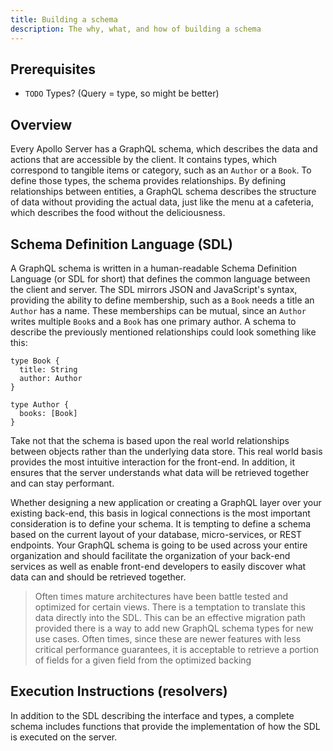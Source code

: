 ```yaml
---
title: Building a schema
description: The why, what, and how of building a schema
---
```


## Prerequisites

* `TODO` Types? (Query = type, so might be better)

## Overview

Every Apollo Server has a GraphQL schema, which describes the data and actions that are accessible by the client. It contains types, which correspond to tangible items or category, such as an `Author` or a `Book`. To define those types, the schema  provides relationships. By defining relationships between entities, a GraphQL schema describes the structure of data without providing the actual data, just like the menu at a cafeteria, which describes the food without the deliciousness.

## Schema Definition Language (SDL)

A GraphQL schema is written in a human-readable Schema Definition Language (or SDL for short) that defines the common language between the client and server. The SDL mirrors JSON and JavaScript's syntax, providing the ability to define membership, such as a `Book` needs a title an `Author` has a name. These memberships can be mutual, since an `Author` writes multiple `Book`s and a `Book` has one primary author. A schema to describe the previously mentioned relationships could look something like this:

```
type Book {
  title: String
  author: Author
}

type Author {
  books: [Book]
}
```

Take not that the schema is based upon the real world relationships between objects rather than the underlying data store. This real world basis provides the most intuitive interaction for the front-end. In addition, it ensures that the server understands what data will be retrieved together and can stay performant.

Whether designing a new application or creating a GraphQL layer over your existing back-end, this basis in logical connections is the most important consideration is to define your schema. It is tempting to define a schema based on the current layout of your database, micro-services, or REST endpoints. Your GraphQL schema is going to be used across your entire organization and should facilitate the organization of your back-end services as well as enable front-end developers to easily discover what data can and should be retrieved together.

> Often times mature architectures have been battle tested and optimized for certain views. There is a temptation to translate this data directly into the SDL. This can be an effective migration path provided there is a way to add new GraphQL schema types for new use cases. Often times, since these are newer features with less critical performance guarantees, it is acceptable to retrieve a portion of fields for  a given field from the optimized backing

## Execution Instructions (resolvers)

In addition to the SDL describing the interface and types, a complete schema includes functions that provide the implementation of how the SDL is executed on the server.
